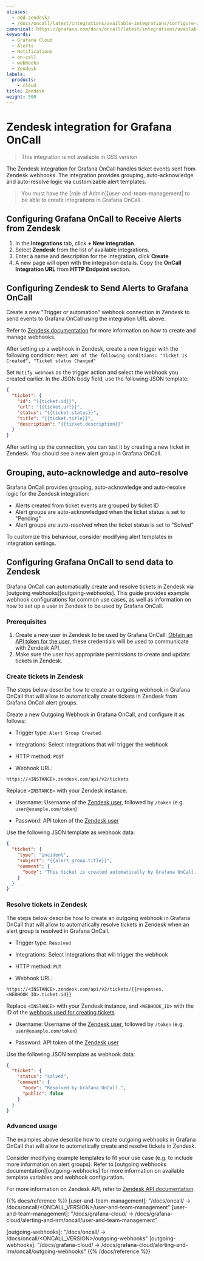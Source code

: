 ```yaml
---
aliases:
  - add-zendesk/
  - /docs/oncall/latest/integrations/available-integrations/configure-zendesk/
canonical: https://grafana.com/docs/oncall/latest/integrations/available-integrations/configure-zendesk/
keywords:
  - Grafana Cloud
  - Alerts
  - Notifications
  - on-call
  - webhooks
  - Zendesk
labels:
  products:
    - cloud
title: Zendesk
weight: 500
---
```


# Zendesk integration for Grafana OnCall

> This integration is not available in OSS version

The Zendesk integration for Grafana OnCall handles ticket events sent from Zendesk webhooks.
The integration provides grouping, auto-acknowledge and auto-resolve logic via customizable alert templates.

> You must have the [role of Admin][user-and-team-management] to be able to create integrations in Grafana OnCall.

## Configuring Grafana OnCall to Receive Alerts from Zendesk

1. In the **Integrations** tab, click **+ New integration**.
2. Select **Zendesk** from the list of available integrations.
3. Enter a name and description for the integration, click **Create**
4. A new page will open with the integration details. Copy the **OnCall Integration URL** from **HTTP Endpoint** section.

## Configuring Zendesk to Send Alerts to Grafana OnCall

Create a new "Trigger or automation" webhook connection in Zendesk to send events to Grafana OnCall using the integration URL above.

Refer to [Zendesk documentation](<https://support.zendesk.com/hc/en-us/articles/4408839108378-Creating-webhooks-to-interact-with-third-party-systems>)
for more information on how to create and manage webhooks.

After setting up a webhook in Zendesk, create a new trigger with the following condition:
`Meet ANY of the following conditions: "Ticket Is Created", "Ticket status Changed"`

Set `Notify webhook` as the trigger action and select the webhook you created earlier.
In the JSON body field, use the following JSON template:

```json
{
  "ticket": {
    "id": "{{ticket.id}}",
    "url": "{{ticket.url}}",
    "status": "{{ticket.status}}",
    "title": "{{ticket.title}}",
    "description": "{{ticket.description}}"
  }
}
```

After setting up the connection, you can test it by creating a new ticket in Zendesk. You should see a new alert group in Grafana OnCall.

## Grouping, auto-acknowledge and auto-resolve

Grafana OnCall provides grouping, auto-acknowledge and auto-resolve logic for the Zendesk integration:

- Alerts created from ticket events are grouped by ticket ID
- Alert groups are auto-acknowledged when the ticket status is set to "Pending"
- Alert groups are auto-resolved when the ticket status is set to "Solved"

To customize this behaviour, consider modifying alert templates in integration settings.

## Configuring Grafana OnCall to send data to Zendesk

Grafana OnCall can automatically create and resolve tickets in Zendesk via [outgoing webhooks][outgoing-webhooks].
This guide provides example webhook configurations for common use cases, as well as information on how to set up a user in Zendesk to be used by Grafana OnCall.

### Prerequisites

1. Create a new user in Zendesk to be used by Grafana OnCall.
[Obtain an API token for the user](https://support.zendesk.com/hc/en-us/articles/4408889192858-Generating-a-new-API-token),
these credentials will be used to communicate with Zendesk API.
2. Make sure the user has appropriate permissions to create and update tickets in Zendesk.

### Create tickets in Zendesk

The steps below describe how to create an outgoing webhook in Grafana OnCall that will allow to automatically create
tickets in Zendesk from Grafana OnCall alert groups.

Create a new Outgoing Webhook in Grafana OnCall, and configure it as follows:

- Trigger type: `Alert Group Created`

- Integrations: Select integrations that will trigger the webhook

- HTTP method: `POST`

- Webhook URL:

```text
https://<INSTANCE>.zendesk.com/api/v2/tickets
```

Replace `<INSTANCE>` with your Zendesk instance.

- Username: Username of the [Zendesk user](#prerequisites), followed by `/token` (e.g. `user@example.com/token`)

- Password: API token of the [Zendesk user](#prerequisites)

Use the following JSON template as webhook data:

```json
{
  "ticket": {
    "type": "incident",
    "subject": "{{alert_group.title}}",
    "comment": {
      "body": "This ticket is created automatically by Grafana OnCall. Alert group {{alert_group.id}}: {{alert_group.permalinks.web}}"
    }
  }
}
```

### Resolve tickets in Zendesk

The steps below describe how to create an outgoing webhook in Grafana OnCall that will allow to automatically resolve
tickets in Zendesk when an alert group is resolved in Grafana OnCall.

- Trigger type: `Resolved`

- Integrations: Select integrations that will trigger the webhook

- HTTP method: `PUT`

- Webhook URL:

```text
https://<INSTANCE>.zendesk.com/api/v2/tickets/{{responses.<WEBHOOK_ID>.ticket.id}}
```

Replace `<INSTANCE>` with your Zendesk instance, and `<WEBHOOK_ID>` with the ID of the [webhook used for creating tickets](#create-tickets-in-zendesk).

- Username: Username of the [Zendesk user](#prerequisites), followed by `/token` (e.g. `user@example.com/token`)

- Password: API token of the [Zendesk user](#prerequisites)

Use the following JSON template as webhook data:

```json
{
  "ticket": {
    "status": "solved",
    "comment": {
      "body": "Resolved by Grafana OnCall.",
      "public": false
    }
  }
}
```

### Advanced usage

The examples above describe how to create outgoing webhooks in Grafana OnCall that will allow to automatically create and resolve tickets in Zendesk.

Consider modifying example templates to fit your use case (e.g. to include more information on alert groups).
Refer to [outgoing webhooks documentation][outgoing-webhooks] for more information on available template variables and webhook configuration.

For more information on Zendesk API, refer to [Zendesk API documentation](https://developer.zendesk.com/api-reference/ticketing/tickets/tickets/).

{{% docs/reference %}}
[user-and-team-management]: "/docs/oncall/ -> /docs/oncall/<ONCALL_VERSION>/user-and-team-management"
[user-and-team-management]: "/docs/grafana-cloud/ -> /docs/grafana-cloud/alerting-and-irm/oncall/user-and-team-management"

[outgoing-webhooks]: "/docs/oncall/ -> /docs/oncall/<ONCALL_VERSION>/outgoing-webhooks"
[outgoing-webhooks]: "/docs/grafana-cloud/ -> /docs/grafana-cloud/alerting-and-irm/oncall/outgoing-webhooks"
{{% /docs/reference %}}
